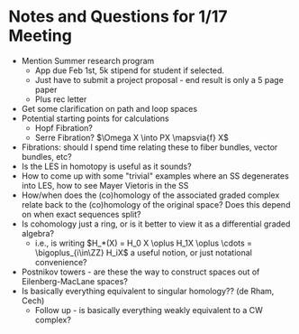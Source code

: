 # Notes and Questions for 1/17 Meeting

- Mention Summer research program
  - App due Feb 1st, 5k stipend for student if selected.
  - Just have to submit a project proposal - end result is only a 5 page paper
  - Plus rec letter
- Get some clarification on path and loop spaces
- Potential starting points for calculations
  - Hopf Fibration?
  - Serre Fibration? $\Omega X \into PX \mapsvia{f} X$
- Fibrations: should I spend time relating these to fiber bundles, vector bundles, etc?
- Is the LES in homotopy is useful as it sounds?
- How to come up with some "trivial" examples where an SS degenerates into LES, how to see Mayer Vietoris in the SS
- How/when does the (co)homology of the associated graded complex relate back to the (co)homology of the original space? Does this depend on when exact sequences split?
- Is cohomology just a ring, or is it better to view it as a differential graded algebra?
  - i.e., is writing $H_*(X) = H_0 X \oplus H_1X \oplus \cdots = \bigoplus_{i\in\ZZ} H_iX$ a useful notion, or just notational convenience?
- Postnikov towers - are these the way to construct spaces out of Eilenberg-MacLane spaces?
- Is basically everything equivalent to singular homology?? (de Rham, Cech)
  - Follow up - is basically everything weakly equivalent to a CW complex?